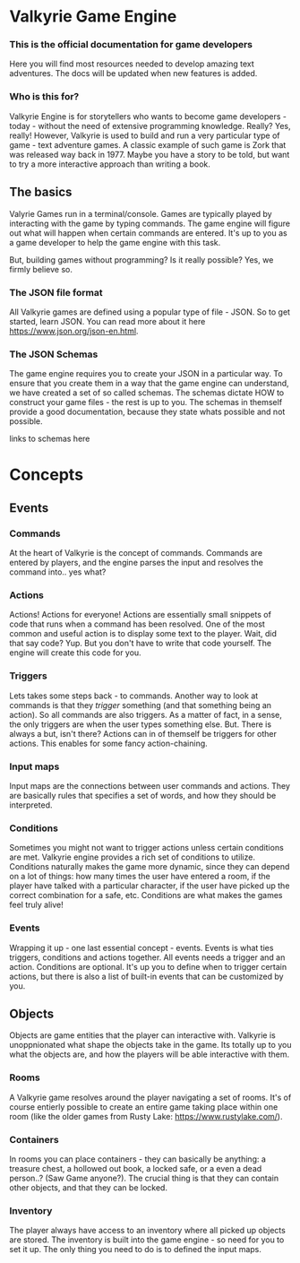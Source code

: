 # Valkyrie Game Engine
### This is the official documentation for game developers
Here you will find most resources needed to develop amazing text adventures. The docs will be updated when new features is added.

### Who is this for?
Valkyrie Engine is for storytellers who wants to become game developers - today - without the need of extensive programming knowledge. Really? Yes, really! However, Valkyrie is used to build and run a very particular type of game - text adventure games. A classic example of such game is Zork that was released way back in 1977. Maybe you have a story to be told, but want to try a more interactive approach than writing a book.

## The basics
Valyrie Games run in a terminal/console. Games are typically played by interacting with the game by typing commands. The game engine will figure out what will happen when certain commands are entered. It's up to you as a game developer to help the game engine with this task. 

But, building games without programming? Is it really possible? Yes, we firmly believe so. 

### The JSON file format
All Valkyrie games are defined using a popular type of file - JSON. So to get started, learn JSON. You can read more about it here https://www.json.org/json-en.html. 

### The JSON Schemas
The game engine requires you to create your JSON in a particular way. To ensure that you create them in a way that the game engine can understand, we have created a set of so called schemas. The schemas dictate HOW to construct your game files - the rest is up to you. 
The schemas in themself provide a good documentation, because they state whats possible and not possible. 

links to schemas here

# Concepts 

## Events

### Commands
At the heart of Valkyrie is the concept of commands. Commands are entered by players, and the engine parses the input and resolves the command into.. yes what? 

### Actions
Actions! Actions for everyone! Actions are essentially small snippets of code that runs when a command has been resolved. One of the most common and useful action is to display some text to the player. Wait, did that say code? Yup. But you don't have to write that code yourself. The engine will create this code for you.

### Triggers
Lets takes some steps back - to commands. Another way to look at commands is that they _trigger_ something (and that something being an action). So all commands are also triggers. As a matter of fact, in a sense, the only triggers are when the user types something else. But. There is always a but, isn't there? Actions can in of themself be triggers for other actions. This enables for some fancy action-chaining. 

### Input maps
Input maps are the connections between user commands and actions. They are basically rules that specifies a set of words, and how they should be interpreted. 

### Conditions
Sometimes you might not want to trigger actions unless certain conditions are met. Valkyrie engine provides a rich set of conditions to utilize. Conditions naturally makes the game more dynamic, since they can depend on a lot of things: how many times the user have entered a room, if the player have talked with a particular character, if the user have picked up the correct combination for a safe, etc. Conditions are what makes the games feel truly alive! 

### Events
Wrapping it up - one last essential concept - events. Events is what ties triggers, conditions and actions together. All events needs a trigger and an action. Conditions are optional. It's up you to define when to trigger certain actions, but there is also a list of built-in events that can be customized by you. 

## Objects
Objects are game entities that the player can interactive with. Valkyrie is unoppnionated what shape the objects take in the game. Its totally up to you what the objects are, and how the players will be able interactive with them. 

### Rooms
A Valkyrie game resolves around the player navigating a set of rooms. It's of course entierly possible to create an entire game taking place within one room (like the older games from Rusty Lake: https://www.rustylake.com/).

### Containers
In rooms you can place containers - they can basically be anything: a treasure chest, a hollowed out book, a locked safe, or a even a dead person..? (Saw Game anyone?). The crucial thing is that they can contain other objects, and that they can be locked.  

### Inventory
The player always have access to an inventory where all picked up objects are stored. The inventory is built into the game engine - so need for you to set it up. The only thing you need to do is to defined the input maps. 







